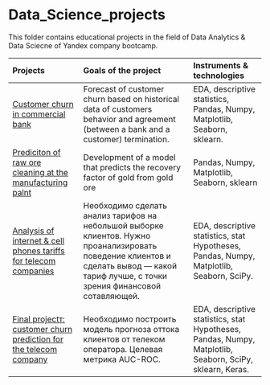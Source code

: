 # Data_Science_projects

This folder contains educational projects in the field of Data Analytics & Data Sciecne of Yandex company bootcamp.


|	Projects |	Goals of the project	|	Instruments & technologies |
|:-----|:---|:---|
|[Customer churn in commercial bank](https://github.com/AlexeyKulikovZ/Data_Science_projects/tree/main/Telecom%20company)| Forecast of customer churn based on historical data of customers behavior and agreement (between a bank and a customer) termination. 	| EDA, descriptive statistics, Pandas, Numpy, Matplotlib, Seaborn, sklearn.|
 | [Prediciton of raw ore cleaning at the manufacturing palnt](https://github.com/AlexeyKulikovZ/Data_Science_projects/tree/main/Mining%20company)| Development of a model that predicts the recovery factor of gold from gold ore | Pandas, Numpy, Matplotlib, Seaborn, sklearn |
 | [Analysis of internet & cell phones tariffs for telecom companies](https://github.com/AlexeyKulikovZ/Data_Science_projects/tree/main/Commercial%20bank) | Необходимо сделать анализ тарифов на небольшой выборке клиентов. Нужно проанализировать поведение клиентов и сделать вывод — какой тариф лучше, с точки зрения финансовой сотавляющей. | EDA, descriptive statistics, stat Hypotheses, Pandas, Numpy, Matplotlib, Seaborn, SciPy. |
 | [Final projectт: customer churn prediction for the telecom company](https://github.com/AlexeyKulikovZ/Data_Science_projects/tree/main/Final_project_customer_churn) | Необходимо построить модель прогноза оттока клиентов от телеком оператора. Целевая метрика AUC-ROC. | EDA, descriptive statistics, stat Hypotheses, Pandas, Numpy, Matplotlib, Seaborn, SciPy, sklearn, Keras. |
